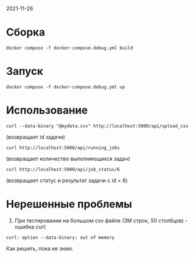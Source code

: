2021-11-26

# Сборка
```
docker compose -f docker-compose.debug.yml build
```


# Запуск
```
docker compose -f docker-compose.debug.yml up
```


# Использование
```
curl --data-binary "@mydata.csv" http://localhost:5000/api/upload_csv
```
(возвращает id задачи)

```
curl http://localhost:5000/api/running_jobs
```
(возвращает количество выполняющихся задач)

```
curl http://localhost:5000/api/job_status/6
```
(возвращает статус и результат задачи с id = 6)


# Нерешенные проблемы

1) При тестировании на большом csv файле (3M строк, 50 столбцов) - ошибка curl:
```
curl: option --data-binary: out of memory
```
Как решить, пока не знаю.
